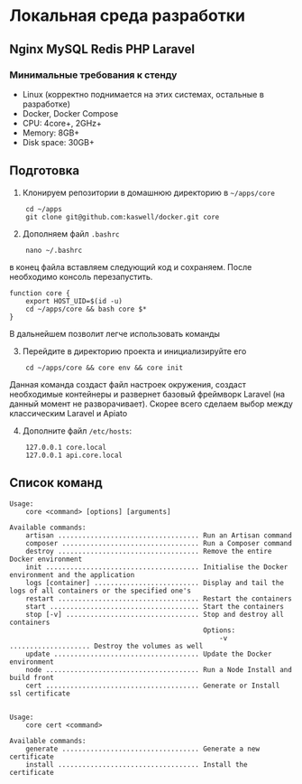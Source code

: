 # Локальная среда разработки 
## Nginx MySQL Redis PHP Laravel


### Минимальные требования к стенду
* Linux (корректно поднимается на этих системах, остальные в разработке)
* Docker, Docker Compose
* CPU: 4core+, 2GHz+
* Memory: 8GB+
* Disk space: 30GB+


## Подготовка
1. Клонируем репозитории в домашнюю директорию в `~/apps/core`
```
    cd ~/apps
    git clone git@github.com:kaswell/docker.git core
```

2. Дополняем файл `.bashrc`

```
    nano ~/.bashrc
```

в конец файла вставляем следующий код и сохраняем. После необходимо консоль перезапустить.

```
function core {
    export HOST_UID=$(id -u)
    cd ~/apps/core && bash core $*
}
```
В дальнейшем позволит легче использовать команды

3. Перейдите в директорию проекта и инициализируйте его

```
    cd ~/apps/core && core env && core init
```

Данная команда создаст файл настроек окружения, создаст необходимые контейнеры 
и развернет базовый фреймворк Laravel (на данный момент не разворачивает). Скорее
всего сделаем выбор между классическим Laravel и Apiato

4. Дополните файл `/etc/hosts`:

```
    127.0.0.1 core.local
    127.0.0.1 api.core.local
```

## Список команд

```
Usage:
    core <command> [options] [arguments]

Available commands:
    artisan ................................... Run an Artisan command
    composer .................................. Run a Composer command
    destroy ................................... Remove the entire Docker environment
    init ...................................... Initialise the Docker environment and the application
    logs [container] .......................... Display and tail the logs of all containers or the specified one's
    restart ................................... Restart the containers
    start ..................................... Start the containers
    stop [-v] ................................. Stop and destroy all containers
                                                Options:
                                                    -v .................... Destroy the volumes as well
    update .................................... Update the Docker environment
    node ...................................... Run a Node Install and build front
    cert ...................................... Generate or Install ssl certificate


Usage:
    core cert <command>

Available commands:
    generate .................................. Generate a new certificate
    install ................................... Install the certificate
```
